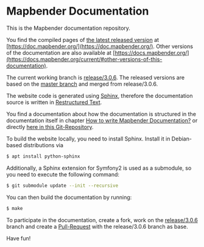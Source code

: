 # Mapbender Documentation

This is the Mapbender documentation repository. 

You find the compiled pages of [the latest released version](https://github.com/mapbender/mapbender-documentation/releases) at [https://doc.mapbender.org/](https://doc.mapbender.org/). Other versions of the documentation are also available at [https://docs.mapbender.org/](https://docs.mapbender.org/current/#other-versions-of-this-documentation).

The current working branch is [release/3.0.6](https://github.com/mapbender/mapbender-documentation/tree/release/3.0.6). The released versions are based on the [master branch](https://github.com/mapbender/mapbender-documentation/tree/master) and merged from release/3.0.6.

The website code is generated using [Sphinx](http://sphinx-doc.org/), therefore the documentation source is written in [Restructured Text](http://sphinx-doc.org/rest.html).

You find a documentation about how the documentation is structured in the documentation itself in chapter [How to write Mapbender Documentation?](http://doc.mapbender.org/en/book/development/documentation_howto.html) or directly [here in this Git-Repository](https://github.com/mapbender/mapbender-documentation/blob/master/en/book/development/documentation_howto.rst).


To build the website locally, you need to install Sphinx. Install it in Debian-based distributions via

```bash
$ apt install python-sphinx
```

Additionally, a Sphinx extension for Symfony2 is used as a submodule, so you need to execute the following command:

```bash
$ git submodule update --init --recursive
```

You can then build the documentation by running:

```bash
$ make
```

To participate in the documentation, create a fork, work on the [release/3.0.6](https://github.com/mapbender/mapbender-documentation/tree/release/3.0.6) branch and create a [Pull-Request](https://help.github.com/articles/about-pull-requests/) with the release/3.0.6 branch as base.


Have fun!

